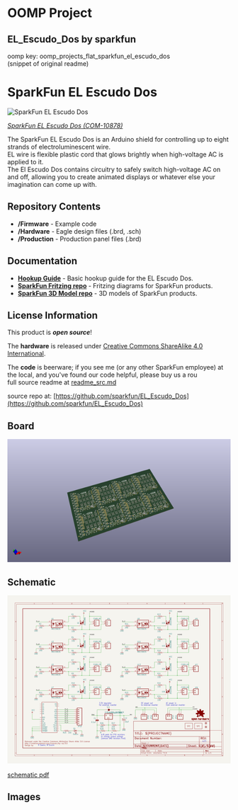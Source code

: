 # OOMP Project  
## EL_Escudo_Dos  by sparkfun  
  
oomp key: oomp_projects_flat_sparkfun_el_escudo_dos  
(snippet of original readme)  
  
SparkFun EL Escudo Dos  
========================================  
  
![SparkFun EL Escudo Dos](https://cdn.sparkfun.com//assets/parts/5/9/3/4/10878-01.jpg)  
  
[*SparkFun EL Escudo Dos (COM-10878)*](https://www.sparkfun.com/products/10878)  
  
The SparkFun EL Escudo Dos is an Arduino shield for controlling up to eight strands of electroluminescent wire.   
EL wire is flexible plastic cord that glows brightly when high-voltage AC is applied to it.  
The El Escudo Dos contains circuitry to safely switch high-voltage AC on and off, allowing you to create animated displays or whatever else your imagination can come up with.  
  
Repository Contents  
-------------------  
  
* **/Firmware** - Example code   
* **/Hardware** - Eagle design files (.brd, .sch)  
* **/Production** - Production panel files (.brd)  
  
Documentation  
--------------  
* **[Hookup Guide](https://www.sparkfun.com/tutorials/353)** - Basic hookup guide for the EL Escudo Dos.  
* **[SparkFun Fritzing repo](https://github.com/sparkfun/Fritzing_Parts)** - Fritzing diagrams for SparkFun products.  
* **[SparkFun 3D Model repo](https://github.com/sparkfun/3D_Models)** - 3D models of SparkFun products.   
  
  
License Information  
-------------------  
This product is _**open source**_!   
  
The **hardware** is released under [Creative Commons ShareAlike 4.0 International](https://creativecommons.org/licenses/by-sa/4.0/).  
  
The **code** is beerware; if you see me (or any other SparkFun employee) at the local, and you've found our code helpful, please buy us a rou  
  full source readme at [readme_src.md](readme_src.md)  
  
source repo at: [https://github.com/sparkfun/EL_Escudo_Dos](https://github.com/sparkfun/EL_Escudo_Dos)  
## Board  
  
[![working_3d.png](working_3d_600.png)](working_3d.png)  
## Schematic  
  
[![working_schematic.png](working_schematic_600.png)](working_schematic.png)  
  
[schematic pdf](working_schematic.pdf)  
## Images  
